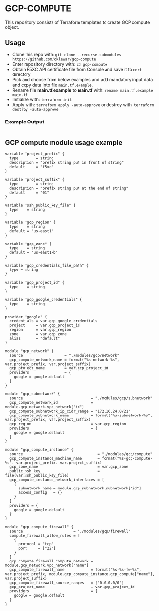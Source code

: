 # GCP-COMPUTE

This repository consists of Terraform templates to create GCP compute object.

## Usage

- Clone this repo with: `git clone --recurse-submodules https://github.com/cklewar/gcp-compute`
- Enter repository directory with: `cd gcp-compute`
- Obtain F5XC API certificate file from Console and save it to `cert` directory
- Pick and choose from below examples and add mandatory input data and copy data into file `main.tf.example`.
- Rename file __main.tf.example__ to __main.tf__ with: `rename main.tf.example main.tf`
- Initialize with: `terraform init`
- Apply with: `terraform apply -auto-approve` or destroy with: `terraform destroy -auto-approve`

### Example Output

```bash

```

## GCP compute module usage example

````hcl
variable "project_prefix" {
  type        = string
  description = "prefix string put in front of string"
  default     = "f5xc"
}

variable "project_suffix" {
  type        = string
  description = "prefix string put at the end of string"
  default     = "01"
}

variable "ssh_public_key_file" {
  type    = string
}

variable "gcp_region" {
  type    = string
  default = "us-east1"
}

variable "gcp_zone" {
  type    = string
  default = "us-east1-b"
}

variable "gcp_credentials_file_path" {
  type = string
}

variable "gcp_project_id" {
  type    = string
}

variable "gcp_google_credentials" {
  type    = string
}

provider "google" {
  credentials = var.gcp_google_credentials
  project     = var.gcp_project_id
  region      = var.gcp_region
  zone        = var.gcp_zone
  alias       = "default"
}

module "gcp_network" {
  source                   = "./modules/gcp/network"
  gcp_compute_network_name = format("%s-network-%s", var.project_prefix, var.project_suffix)
  gcp_project_name         = var.gcp_project_id
  providers                = {
    google = google.default
  }
}

module "gcp_subnetwork" {
  source                               = "./modules/gcp/subnetwork"
  gcp_compute_network_id               = module.gcp_network.vpc_network["id"]
  gcp_compute_subnetwork_ip_cidr_range = "172.16.24.0/21"
  gcp_compute_subnetwork_name          = format("%s-subnetwork-%s", var.project_prefix, var.project_suffix)
  gcp_region                           = var.gcp_region
  providers                            = {
    google = google.default
  }
}

module "gcp_compute_instance" {
  source                                  = "./modules/gcp/compute"
  gcp_compute_instance_machine_name       = format("%s-gcp-compute-%s", var.project_prefix, var.project_suffix)
  gcp_zone_name                           = var.gcp_zone
  public_ssh_key                          = file(var.ssh_public_key_file)
  gcp_compute_instance_network_interfaces = [
    {
      subnetwork_name = module.gcp_subnetwork.subnetwork["id"]
      access_config   = {}
    }
  ]
  providers = {
    google = google.default
  }
}

module "gcp_compute_firewall" {
  source                       = "./modules/gcp/firewall"
  compute_firewall_allow_rules = [
    {
      protocol = "tcp"
      port     = ["22"]
    }
  ]
  gcp_compute_firewall_compute_network = module.gcp_network.vpc_network["name"]
  gcp_compute_firewall_name            = format("%s-%s-fw-%s", var.project_prefix, module.gcp_compute_instance.gcp_compute["name"], var.project_suffix)
  gcp_compute_firewall_source_ranges   = ["0.0.0.0/0"]
  gcp_project_name                     = var.gcp_project_id
  providers                            = {
    google = google.default
  }
}
````


